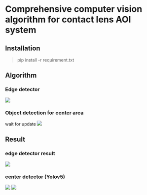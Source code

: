 # Comprehensive computer vision algorithm for contact lens AOI system

## Installation
>pip install -r requirement.txt

## Algorithm 
### Edge detector
![](https://github.com/PudPawat/contact_lens_project/blob/main/picture/edge%20detector.PNG)
### Object detection for center area
wait for update
![](https://github.com/PudPawat/contact_lens_project/blob/main/picture/center%20result1.jpg)

## Result 
### edge detector result 
![](https://github.com/PudPawat/contact_lens_project/blob/main/picture/edge%20result.PNG)
### center detector (Yolov5)
![](https://github.com/PudPawat/contact_lens_project/blob/main/picture/center%20result1.jpg)
![](https://github.com/PudPawat/contact_lens_project/blob/main/picture/center%20result2.jpg)

